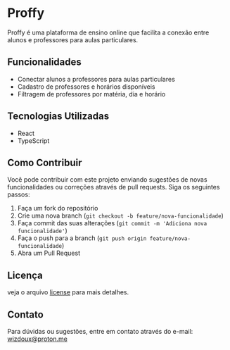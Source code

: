 # Proffy

Proffy é uma plataforma de ensino online que facilita a conexão entre alunos e professores para aulas particulares.

## Funcionalidades

- Conectar alunos a professores para aulas particulares
- Cadastro de professores e horários disponíveis
- Filtragem de professores por matéria, dia e horário

## Tecnologias Utilizadas

- React
- TypeScript

## Como Contribuir

Você pode contribuir com este projeto enviando sugestões de novas funcionalidades ou correções através de pull requests. Siga os seguintes passos:

1. Faça um fork do repositório
2. Crie uma nova branch (`git checkout -b feature/nova-funcionalidade`)
3. Faça commit das suas alterações (`git commit -m 'Adiciona nova funcionalidade'`)
4. Faça o push para a branch (`git push origin feature/nova-funcionalidade`)
5. Abra um Pull Request

## Licença

veja o arquivo [license](license) para mais detalhes.

## Contato

Para dúvidas ou sugestões, entre em contato através do e-mail: wizdoux@proton.me
